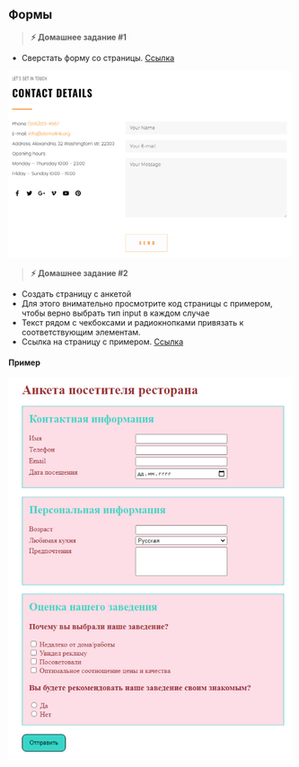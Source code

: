 
## Формы

> **⚡️ Домашнее задание #1**

- Сверстать форму со страницы. [Ссылка](https://www.templatemonster.com/demo/76333.html)
<img src="./img/img1.png" />

> **⚡️ Домашнее задание #2**

- Создать страницу с анкетой
- Для этого внимательно просмотрите код страницы с примером, чтобы верно выбрать тип input в каждом случае
- Текст рядом с чекбоксами и радиокнопками привязать к соответствующим элементам.
- Ссылка на страницу с примером. [Ссылка](https://danilevs.github.io/HomeWork/8/Form.html)

#### Пример
<img src="./img/img2.png" />
